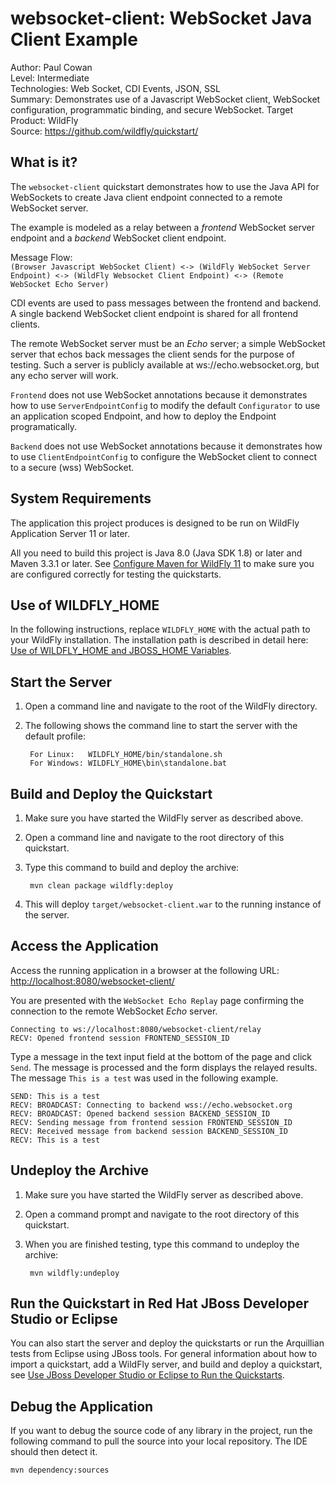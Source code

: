 # websocket-client: WebSocket Java Client Example

Author: Paul Cowan  
Level: Intermediate  
Technologies: Web Socket, CDI Events, JSON, SSL  
Summary: Demonstrates use of a Javascript WebSocket client, WebSocket configuration, programmatic binding, and secure WebSocket.
Target Product: WildFly  
Source: <https://github.com/wildfly/quickstart/>  

## What is it?

The `websocket-client` quickstart demonstrates how to use the Java API for WebSockets to create Java client endpoint connected to a remote WebSocket server.

The example is modeled as a relay between a *frontend* WebSocket server endpoint and a *backend* WebSocket client endpoint.

Message Flow:  
`(Browser Javascript WebSocket Client) <-> (WildFly WebSocket Server Endpoint) <-> (WildFly Websocket Client Endpoint) <-> (Remote WebSocket Echo Server)`

CDI events are used to pass messages between the frontend and backend. A single backend WebSocket client endpoint is shared for all frontend clients.

The remote WebSocket server must be an *Echo* server; a simple WebSocket server that echos back messages the client sends for the purpose of testing.  Such a server is publicly available at ws://echo.websocket.org, but any echo server will work.

`Frontend` does not use WebSocket annotations because it demonstrates how to use `ServerEndpointConfig` to modify the default `Configurator` to use an application scoped Endpoint, and how to deploy the Endpoint programatically.

`Backend` does not use WebSocket annotations because it demonstrates how to use `ClientEndpointConfig` to configure the WebSocket client to connect to a secure (wss) WebSocket.

## System Requirements

The application this project produces is designed to be run on WildFly Application Server 11 or later.

All you need to build this project is Java 8.0 (Java SDK 1.8) or later and Maven 3.3.1 or later. See [Configure Maven for WildFly 11](https://github.com/jboss-developer/jboss-developer-shared-resources/blob/master/guides/CONFIGURE_MAVEN_JBOSS_EAP7.md#configure-maven-to-build-and-deploy-the-quickstarts) to make sure you are configured correctly for testing the quickstarts.


## Use of WILDFLY_HOME

In the following instructions, replace `WILDFLY_HOME` with the actual path to your WildFly installation. The installation path is described in detail here: [Use of WILDFLY_HOME and JBOSS_HOME Variables](https://github.com/jboss-developer/jboss-developer-shared-resources/blob/master/guides/USE_OF_WILDFLY_HOME.md#use-of-eap_home-and-jboss_home-variables).


## Start the Server

1. Open a command line and navigate to the root of the  WildFly directory.
2. The following shows the command line to start the server with the default profile:

        For Linux:   WILDFLY_HOME/bin/standalone.sh
        For Windows: WILDFLY_HOME\bin\standalone.bat


## Build and Deploy the Quickstart

1. Make sure you have started the WildFly server as described above.
2. Open a command line and navigate to the root directory of this quickstart.
3. Type this command to build and deploy the archive:

        mvn clean package wildfly:deploy
4. This will deploy `target/websocket-client.war` to the running instance of the server.


## Access the Application

Access the running application in a browser at the following URL:  <http://localhost:8080/websocket-client/>

You are presented with the `WebSocket Echo Replay` page confirming the connection to the remote WebSocket *Echo* server.

    Connecting to ws://localhost:8080/websocket-client/relay
    RECV: Opened frontend session FRONTEND_SESSION_ID

Type a message in the text input field at the bottom of the page and click `Send`. The message is processed and the form displays the relayed results. The message `This is a test` was used in the following example.

    SEND: This is a test
    RECV: BROADCAST: Connecting to backend wss://echo.websocket.org
    RECV: BROADCAST: Opened backend session BACKEND_SESSION_ID
    RECV: Sending message from frontend session FRONTEND_SESSION_ID
    RECV: Received message from backend session BACKEND_SESSION_ID
    RECV: This is a test


## Undeploy the Archive

1. Make sure you have started the WildFly server as described above.
2. Open a command prompt and navigate to the root directory of this quickstart.
3. When you are finished testing, type this command to undeploy the archive:

        mvn wildfly:undeploy


## Run the Quickstart in Red Hat JBoss Developer Studio or Eclipse

You can also start the server and deploy the quickstarts or run the Arquillian tests from Eclipse using JBoss tools. For general information about how to import a quickstart, add a WildFly server, and build and deploy a quickstart, see [Use JBoss Developer Studio or Eclipse to Run the Quickstarts](https://github.com/jboss-developer/jboss-developer-shared-resources/blob/master/guides/USE_JBDS.md#use-jboss-developer-studio-or-eclipse-to-run-the-quickstarts).


## Debug the Application

If you want to debug the source code of any library in the project, run the following command to pull the source into your local repository. The IDE should then detect it.

    mvn dependency:sources
